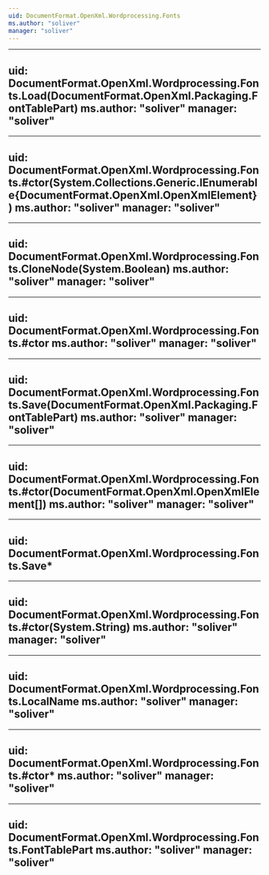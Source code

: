 ```yaml
---
uid: DocumentFormat.OpenXml.Wordprocessing.Fonts
ms.author: "soliver"
manager: "soliver"
---
```


---
uid: DocumentFormat.OpenXml.Wordprocessing.Fonts.Load(DocumentFormat.OpenXml.Packaging.FontTablePart)
ms.author: "soliver"
manager: "soliver"
---

---
uid: DocumentFormat.OpenXml.Wordprocessing.Fonts.#ctor(System.Collections.Generic.IEnumerable{DocumentFormat.OpenXml.OpenXmlElement})
ms.author: "soliver"
manager: "soliver"
---

---
uid: DocumentFormat.OpenXml.Wordprocessing.Fonts.CloneNode(System.Boolean)
ms.author: "soliver"
manager: "soliver"
---

---
uid: DocumentFormat.OpenXml.Wordprocessing.Fonts.#ctor
ms.author: "soliver"
manager: "soliver"
---

---
uid: DocumentFormat.OpenXml.Wordprocessing.Fonts.Save(DocumentFormat.OpenXml.Packaging.FontTablePart)
ms.author: "soliver"
manager: "soliver"
---

---
uid: DocumentFormat.OpenXml.Wordprocessing.Fonts.#ctor(DocumentFormat.OpenXml.OpenXmlElement[])
ms.author: "soliver"
manager: "soliver"
---

---
uid: DocumentFormat.OpenXml.Wordprocessing.Fonts.Save*
---

---
uid: DocumentFormat.OpenXml.Wordprocessing.Fonts.#ctor(System.String)
ms.author: "soliver"
manager: "soliver"
---

---
uid: DocumentFormat.OpenXml.Wordprocessing.Fonts.LocalName
ms.author: "soliver"
manager: "soliver"
---

---
uid: DocumentFormat.OpenXml.Wordprocessing.Fonts.#ctor*
ms.author: "soliver"
manager: "soliver"
---

---
uid: DocumentFormat.OpenXml.Wordprocessing.Fonts.FontTablePart
ms.author: "soliver"
manager: "soliver"
---
